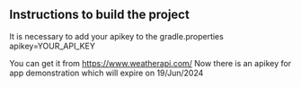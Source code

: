 ## Instructions to build the project

It is necessary to add your apikey to the gradle.properties
apikey=YOUR_API_KEY

You can get it from https://www.weatherapi.com/
Now there is an apikey for app demonstration which will expire on 19/Jun/2024
